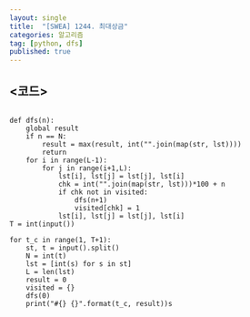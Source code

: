 ```yaml
---
layout: single
title:  "[SWEA] 1244. 최대상금"
categories: 알고리즘
tag: [python, dfs]
published: true
---
```


## <코드>

<pre>
<code>
def dfs(n):
    global result
    if n == N: 
        result = max(result, int("".join(map(str, lst))))
        return
    for i in range(L-1):
        for j in range(i+1,L): 
            lst[i], lst[j] = lst[j], lst[i]
            chk = int("".join(map(str, lst)))*100 + n
            if chk not in visited:
                dfs(n+1)
                visited[chk] = 1
            lst[i], lst[j] = lst[j], lst[i]
T = int(input())

for t_c in range(1, T+1):
    st, t = input().split()
    N = int(t)
    lst = [int(s) for s in st]
    L = len(lst)
    result = 0
    visited = {}
    dfs(0)
    print("#{} {}".format(t_c, result))s
</code>